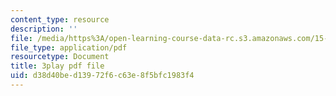 ```yaml
---
content_type: resource
description: ''
file: /media/https%3A/open-learning-course-data-rc.s3.amazonaws.com/15-071-the-analytics-edge-spring-2017/d38d40bed13972f6c63e8f5bfc1983f4_3cN7bSffVm4.pdf
file_type: application/pdf
resourcetype: Document
title: 3play pdf file
uid: d38d40be-d139-72f6-c63e-8f5bfc1983f4
---
```

